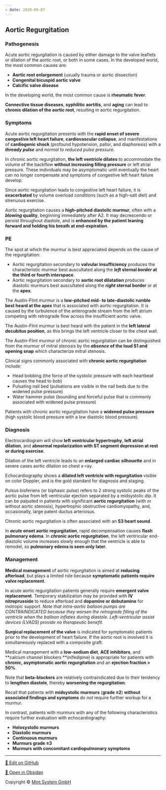 ```yaml
---
- date: 2020-09-07
---
```


## Aortic Regurgitation

### Pathogenesis

Acute aortic regurgitation is caused by either damage to the valve leaflets or dilation of the aortic root, or both in some cases. In the developed world, the most common causes are:

- **Aortic root enlargement** (usually trauma or aortic dissection)
- **Congenital bicuspid aortic valve**
- **Calcific valve disease**

In the developing world, the most common cause is **rheumatic fever**.

**Connective tissue diseases**, **syphilitic aortitis**, and **aging** can lead to **chronic dilation of the aortic root**, resulting in aortic regurgitation.

### Symptoms

Acute aortic regurgitation presents with the **rapid onset of severe congestive left heart failure**, **cardiovascular collapse**, and manifestations of **cardiogenic shock** (profound hypotension, pallor, and diaphoresis) with a **_thready pulse_** and _normal to reduced pulse pressure_.

In chronic aortic regurgitation, **the left ventricle dilates** to accommodate the volume of the backflow **without increasing filling pressure** or left atrial pressure. These individuals may be asymptomatic until eventually the heart can no longer compensate and symptoms of congestive left heart failure develop.

Since aortic regurgitation leads to congestive left heart failure, it is **exacerbated** by volume overload conditions (such as a high-salt diet) and strenuous exercise.

Aortic regurgitation causes a **high-pitched diastolic murmur**, often with a **_blowing_ quality**, beginning immediately after A2. It may decrescendo or persist throughout diastole, and is **enhanced by the patient leaning forward and holding his breath at end-expiration**.

### PE

The spot at which the murmur is best appreciated depends on the cause of the regurgitation:

- Aortic regurgitation secondary to **valvular insufficiency** produces the characteristic murmur best auscultated along the **_left_ sternal _border_ at the third or fourth interspace**.
- Aortic regurgitation secondary to **aortic root dilatation** produces diastolic murmurs best auscultated along the **_right_ sternal border** or at the **apex**.

The Austin-Flint murmur is a **low-pitched mid- to late-diastolic rumble best heard at the apex** that is associated with aortic regurgitation. It is caused by the turbulence of the anterograde stream from the left atrium competing with retrograde flow across the insufficient aortic valve.

The Austin-Flint murmur is best heard with the patient in the **left lateral decubitus position**, as this brings the left ventricle closer to the chest wall.

The Austin-Flint murmur of chronic aortic regurgitation can be distinguished from the murmur of mitral stenosis by the **_absence_ of the loud S1 and opening snap** which characterize mitral stenosis.

Clinical signs commonly associated with **chronic aortic regurgitation** include:

- Head bobbing (the force of the systolic pressure with each heartbeat causes the head to bob)
- Pulsating nail bed (pulsations are visible in the nail beds due to the widened pulse pressure)
- Water hammer pulse (bounding and forceful pulse that is commonly associated with widened pulse pressure)

Patients with chronic aortic regurgitation have a **widened pulse pressure** (high systolic blood pressure with a low diastolic blood pressure).

### Diagnosis

Electrocardiogram will show **left ventricular hypertrophy**, **left atrial dilation**, and **abnormal repolarization with ST segment depression at rest or during exercise**.

Dilation of the left ventricle leads to an **enlarged cardiac silhouette** and in severe cases aortic dilation on chest x-ray.

Echocardiography shows a **dilated left ventricle with regurgitation** visible on color Doppler, and is the gold standard for diagnosis and staging.

Pulsus bisferiens (or biphasic pulse) refers to 2 strong systolic peaks of the aortic pulse from left ventricular ejection separated by a midsystolic dip.  It can be palpated in patients with significant **aortic regurgitation** (with or without aortic stenosis), hypertrophic obstructive cardiomyopathy, and, occasionally, large patent ductus arteriosus.

Chronic aortic regurgitation is often associated with an **S3 heart sound**.

In **_acute_ onset aortic regurgitation**, rapid decompensation causes **flash pulmonary edema**. In **_chronic_ aortic regurgitation**, the left ventricular end-diastolic volume increases slowly enough that the ventricle is able to remodel, so **pulmonary edema is seen only later**.

### Management

**Medical management** of aortic regurgitation is aimed at **reducing afterload**, but plays a limited role because **symptomatic patients require valve replacement**.

In acute aortic regurgitation patients generally require **emergent valve replacement**. Temporary stabilization may be provided with **IV nitroprusside** to reduce afterload and **dopamine or dobutamine** for inotropic support. _Note that intra-aortic balloon pumps are CONTRAINDICATED because they worsen the retrograde filling of the ventricle when the balloon inflates during diastole. Left-ventricular assist devices (LVADS) provide no therapeutic benefit._

**Surgical replacement of the valve** is indicated for symptomatic patients prior to the development of heart failure. If the aortic root is involved it is simultaneously replaced with a composite graft.

Medical management with a **low-sodium diet**, **ACE inhibitors**, and \*\*calcium channel blockers \*\*(nifedipine) is appropriate for patients with **chronic, asymptomatic aortic regurgitation** and an **ejection fraction > 50%**.

Note that **beta-blockers** are relatively contraindicated due to their tendency to **lengthen diastole**, thereby **worsening the regurgitation**.

Recall that patients with **midsystolic murmurs** (**grade ≤2**) **without associated findings and symptoms** do _not_ require further workup for a murmur.

In contrast, patients with murmurs with any of the following characteristics require further evaluation with echocardiography:

- **Holosystolic murmurs**
- **Diastolic murmurs**
- **Continuous murmurs**
- **Murmurs grade ≥3**
- **Murmurs with concomitant cardiopulmonary symptoms**


<hr>

[📝 Edit on GitHub](https://github.com/Mint-System/Knowledge/blob/master/aortic%20regurgitation.md)

[📂 Open in Obsidan](obsidian://open?vault=Knowledge%20Mint%20System&file=aortic%20regurgitation.md ':target=_self')

<footer>Copyright © <a href="https://www.mint-system.ch/">Mint System GmbH</a></footer>